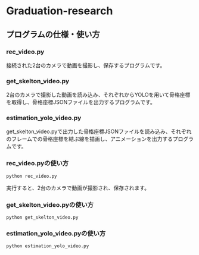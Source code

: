 # Graduation-research

## プログラムの仕様・使い方

### rec_video.py
接続された2台のカメラで動画を撮影し、保存するプログラムです。

### get_skelton_video.py
2台のカメラで撮影した動画を読み込み、それぞれからYOLOを用いて骨格座標を取得し、骨格座標JSONファイルを出力するプログラムです。

### estimation_yolo_video.py
get_skelton_video.pyで出力した骨格座標JSONファイルを読み込み、それぞれのフレームでの骨格座標を結ぶ線を描画し、アニメーションを出力するプログラムです。

### rec_video.pyの使い方
```
python rec_video.py
```
実行すると、2台のカメラで動画が撮影され、保存されます。

### get_skelton_video.pyの使い方
```
python get_skelton_video.py
```

### estimation_yolo_video.pyの使い方
```
python estimation_yolo_video.py
```
